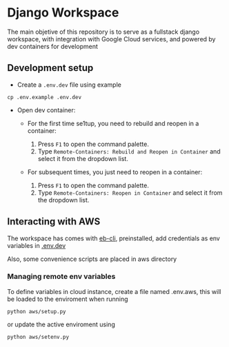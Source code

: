 # Django Workspace
The main objetive of this repository is to serve as a fullstack django workspace, with integration with Google Cloud services, and powered by dev containers for development

## Development setup
- Create a `.env.dev` file using example
```
cp .env.example .env.dev
```

- Open dev container:

  - For the first time se1tup, you need to rebuild and reopen in a container:
    1. Press `F1` to open the command palette.
    2. Type `Remote-Containers: Rebuild and Reopen in Container` and select it from the dropdown list.

  - For subsequent times, you just need to reopen in a container:
    1. Press `F1` to open the command palette.
    2. Type `Remote-Containers: Reopen in Container` and select it from the dropdown list.

## Interacting with AWS
The workspace has comes with [eb-cli](https://docs.aws.amazon.com/elasticbeanstalk/latest/dg/eb-cli3.html), preinstalled, add credentials as env variables in [.env.dev](.env.dev)

Also, some convenience scripts are placed in aws directory

### Managing remote env variables
To define variables in cloud instance, create a file named .env.aws, this will be loaded to the
enviroment when running
```
python aws/setup.py
```

or update the active enviroment using
```
python aws/setenv.py
```
